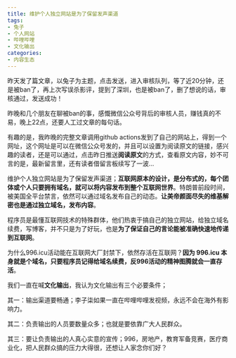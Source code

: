 ```yaml
---
title: 维护个人独立网站是为了保留发声渠道
tags: 
- 兔子
- 个人网站
- 哔哩哔哩
- 文化输出
categories:
- 内容生态
---
```




昨天发了篇文章，以兔子为主题，点击发送，进入审核队列，等了近20分钟，还是被ban了，再上次写误杀影评，提到了深圳，也是被ban了，删了想说的话，审核通过，发送成功！

昨晚和几个朋友在聊被ban的事，感慨微信公众号背后的审核人员，赚钱真的不易，晚上22点，还要人工过文章的每句话。

有趣的是，我昨晚的完整文章调用github actions发到了自己的网站上，得到一个网址，这个网址是可以在微信公众号发的，并且可以设置为阅读原文的链接，感兴趣的读者，还是可以通过，点击昨日推送**阅读原文**的方式，查看原文内容，妙不可言的是，最新留言里，还有读者借留言板续写了一波…

维护个人独立网站是为了保留发声渠道；**互联网原本的设计，是分布式的，每个团体或个人只要拥有域名，就可以将内容发布到整个互联网世界**。特朗普前段时间，被美国全平台禁言，依然可以通过域名发布自己的动态。**让美帝颜面尽失的维基解密也是通过独立域名，发布内容**。

程序员是最懂互联网技术的特殊群体，他们热衷于搞自己的独立网站，给独立域名续费，写博客，并不只是为了好玩，也是**为了保证自己的言论能被准确快速地传递到互联网**。

为什么996.icu活动能在互联网大厂封禁下，依然存活在互联网？**因为 996.icu 本身就是个域名，只要程序员记得给域名续费，反996活动的精神图腾就会一直存活**。

我们一直在喊**文化输出**，我认为文化输出有三个必要条件；

其一：输出渠道要畅通；李子柒如果一直在哔哩哔哩发视频，永远不会在海外有影响力。

其二：负责输出的人员要数量众多；也就是要依靠广大人民群众。

其三：要让负责输出的人真心实意的宣传；996，房地产，教育军备竞赛，医疗商业化，把人民群众搞的压力大得很，还想让人家念你们好？